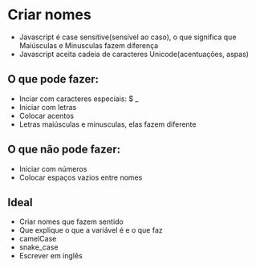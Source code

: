 # Criar nomes

* Javascript é case sensitive(sensível ao caso), o que significa que Maiúsculas e Minusculas fazem diferença
* Javascript aceita cadeia de caracteres Unicode(acentuações, aspas)

## O que pode fazer:

* Inciar com caracteres especiais: $ _
* Iniciar com letras
* Colocar acentos
* Letras maiúsculas e minusculas, elas fazem diferente

## O que não pode fazer:

* Iniciar com números
* Colocar espaços vazios entre nomes

## Ideal

* Criar nomes que fazem sentido
* Que explique o que a variável é e o que faz 
* camelCase
* snake_case
* Escrever em inglês